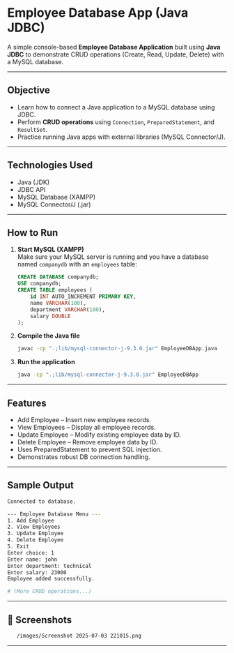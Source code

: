 # Employee Database App (Java JDBC)

A simple console-based **Employee Database Application** built using **Java JDBC** to demonstrate CRUD operations (Create, Read, Update, Delete) with a MySQL database.

---

## **Objective**

- Learn how to connect a Java application to a MySQL database using JDBC.
- Perform **CRUD operations** using `Connection`, `PreparedStatement`, and `ResultSet`.
- Practice running Java apps with external libraries (MySQL Connector/J).


---

## **Technologies Used**

- Java (JDK)
- JDBC API
- MySQL Database (XAMPP)
- MySQL Connector/J (.jar)

---

## **How to Run**

1. **Start MySQL (XAMPP)**  
   Make sure your MySQL server is running and you have a database named `companydb` with an `employees` table:
   ```sql
   CREATE DATABASE companydb;
   USE companydb;
   CREATE TABLE employees (
       id INT AUTO_INCREMENT PRIMARY KEY,
       name VARCHAR(100),
       department VARCHAR(100),
       salary DOUBLE
   );
   ```
2. **Compile the Java file**
    ```bash
    javac -cp ".;lib/mysql-connector-j-9.3.0.jar" EmployeeDBApp.java
    ```
3. **Run the application**
    ```bash
    java -cp ".;lib/mysql-connector-j-9.3.0.jar" EmployeeDBApp
    ```

---

## **Features**
- Add Employee – Insert new employee records.
- View Employees – Display all employee records.
- Update Employee – Modify existing employee data by ID.
- Delete Employee – Remove employee data by ID.
- Uses PreparedStatement to prevent SQL injection.
- Demonstrates robust DB connection handling.

---

## **Sample Output**

```bash
Connected to database.

--- Employee Database Menu ---
1. Add Employee
2. View Employees
3. Update Employee
4. Delete Employee
5. Exit
Enter choice: 1
Enter name: john
Enter department: technical
Enter salary: 23000
Employee added successfully.

# (More CRUD operations...)
```

---

## **📸 Screenshots**
```bash
   /images/Screenshot 2025-07-03 221015.png
```

---

